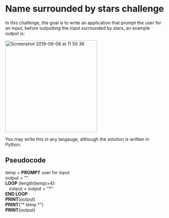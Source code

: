 # Name surrounded by stars challenge

In this challenge, the goal is to write an application that prompt the user for an input, before outputting the input surrounded by stars, an example output is:

<img width="291" alt="Screenshot 2019-06-06 at 11 50 36" src="https://user-images.githubusercontent.com/36636474/59027759-caf08680-8851-11e9-8764-106fadc04c2e.png">

You may write this in any langauge, although the solution is written in Python.


## Pseudocode

temp = <b>PROMPT</b> user for input<br/>
output = ""<br/>
<b>LOOP</b> (length(temp)+4):<br/>
&nbsp;&nbsp;&nbsp;output = output + "*"<br/>
<b>END LOOP</b><br/>
<b>PRINT</b>(output)<br/>
<b>PRINT</b>("\* temp *")<br/>
<b>PRINT</b>(output)<br/>
